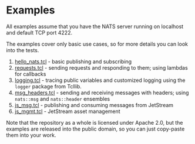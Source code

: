 # Examples
All examples assume that you have the NATS server running on localhost and default TCP port 4222.

The examples cover only basic use cases, so for more details you can look into the tests.
1. [hello_nats.tcl](hello_nats.tcl) - basic publishing and subscribing
2. [requests.tcl](requests.tcl) - sending requests and responding to them; using lambdas for callbacks
3. [logging.tcl](logging.tcl) - tracing public variables and customized logging using the `logger` package from Tcllib.
4. [msg_headers.tcl](msg_headers.tcl) - sending and receiving messages with headers; using `nats::msg` and `nats::header` ensembles
5. [js_msg.tcl](js_msg.tcl) - publishing and consuming messages from JetStream
6. [js_mgmt.tcl](js_mgmt.tcl) - JetStream asset management

Note that the repository as a whole is licensed under Apache 2.0, but the examples are released into the public domain, so you can just copy-paste them into your work.